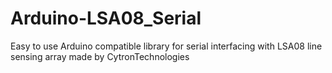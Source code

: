 # Arduino-LSA08_Serial
Easy to use Arduino compatible library for serial interfacing with LSA08 line sensing array made by CytronTechnologies 
